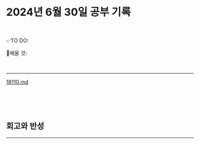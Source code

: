 # 2024년 6월 30일 공부 기록 

<br>

✅TO DO: 




💭배울 것:


<br>

---


[18110.md](..%2F..%2F..%2FAlgorithm%2FSolvedProblem%2F%EB%B0%B1%EC%A4%80%ED%81%B4%EB%9E%98%EC%8A%A4%2F%ED%81%B4%EB%9E%98%EC%8A%A42%2F18110%2F18110.md)


<br><br><br>





## 회고와 반성

---